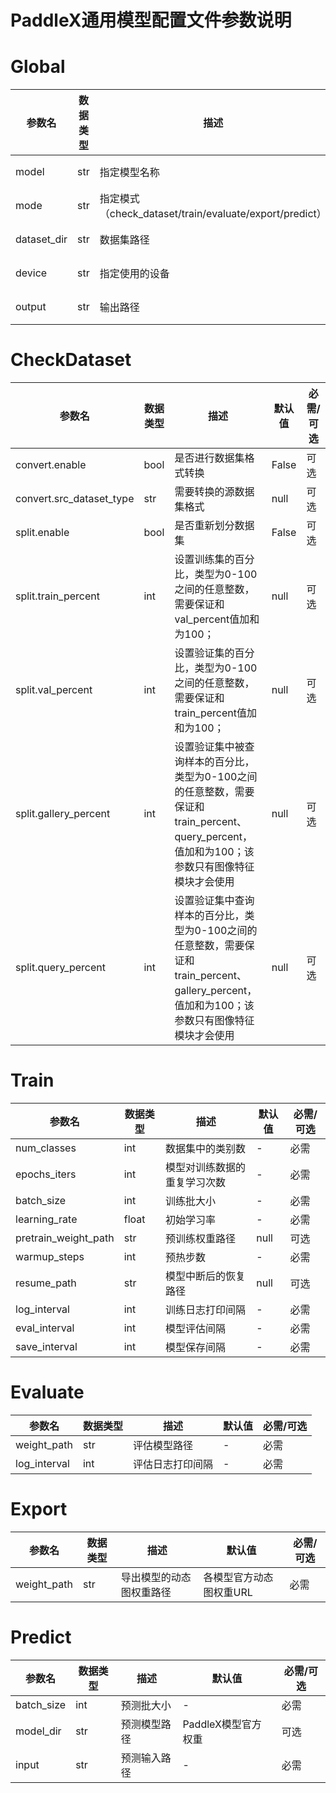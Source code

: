 # PaddleX通用模型配置文件参数说明

# Global
|参数名|数据类型|描述|默认值|必需/可选|
|-|-|-|-|-|
|model|str|指定模型名称|-|必需|
|mode|str|指定模式（check_dataset/train/evaluate/export/predict）|-|必需|
|dataset_dir|str|数据集路径|-|必需|
|device|str|指定使用的设备|-|必需|
|output|str|输出路径|"output"|可选|
# CheckDataset
|参数名|数据类型|描述|默认值|必需/可选|
|-|-|-|-|-|
|convert.enable|bool|是否进行数据集格式转换|False|可选|
|convert.src_dataset_type|str|需要转换的源数据集格式|null|可选|
|split.enable|bool|是否重新划分数据集|False|可选|
|split.train_percent|int|设置训练集的百分比，类型为0-100之间的任意整数，需要保证和val_percent值加和为100；|null|可选|
|split.val_percent|int|设置验证集的百分比，类型为0-100之间的任意整数，需要保证和train_percent值加和为100；|null|可选|
|split.gallery_percent|int|设置验证集中被查询样本的百分比，类型为0-100之间的任意整数，需要保证和train_percent、query_percent，值加和为100；该参数只有图像特征模块才会使用|null|可选|
|split.query_percent|int|设置验证集中查询样本的百分比，类型为0-100之间的任意整数，需要保证和train_percent、gallery_percent，值加和为100；该参数只有图像特征模块才会使用|null|可选|

# Train
|参数名|数据类型|描述|默认值|必需/可选|
|-|-|-|-|-|
|num_classes|int|数据集中的类别数|-|必需|
|epochs_iters|int|模型对训练数据的重复学习次数|-|必需|
|batch_size|int|训练批大小|-|必需|
|learning_rate|float|初始学习率|-|必需|
|pretrain_weight_path|str|预训练权重路径|null|可选|
|warmup_steps|int|预热步数|-|必需|
|resume_path|str|模型中断后的恢复路径|null|可选|
|log_interval|int|训练日志打印间隔|-|必需|
|eval_interval|int|模型评估间隔|-|必需|
|save_interval|int|模型保存间隔|-|必需|

# Evaluate
|参数名|数据类型|描述|默认值|必需/可选|
|-|-|-|-|-|
|weight_path|str|评估模型路径|-|必需|
|log_interval|int|评估日志打印间隔|-|必需|
# Export
|参数名|数据类型|描述|默认值|必需/可选|
|-|-|-|-|-|
|weight_path|str|导出模型的动态图权重路径|各模型官方动态图权重URL|必需|
# Predict
|参数名|数据类型|描述|默认值|必需/可选|
|-|-|-|-|-|
|batch_size|int|预测批大小|-|必需|
|model_dir|str|预测模型路径|PaddleX模型官方权重|可选|
|input|str|预测输入路径|-|必需|
